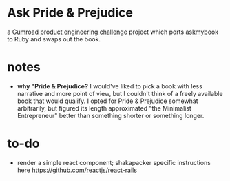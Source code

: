 # Ask Pride & Prejudice

a [Gumroad product engineering challenge][challenge-docs] project
which ports [askmybook][askmybook] to Ruby and swaps out the book.

# notes

* **why "Pride & Prejudice?** I would've liked to pick a book with
  less narrative and more point of view, but I couldn't think of a
  freely available book that would qualify. I opted for Pride &
  Prejudice somewhat arbitrarily, but figured its length approximated
  "the Minimalist Entrepreneur" better than something shorter or
  something longer.

# to-do

* render a simple react component; shakapacker specific instructions here https://github.com/reactjs/react-rails

[challenge-docs]: https://gumroad.notion.site/Product-engineering-challenge-f7aa85150edd41eeb3537aae4632619f
[askmybook]: https://github.com/slavingia/askmybook
